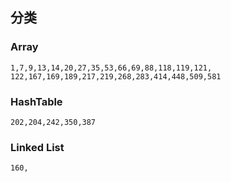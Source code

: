 ## 分类

### Array
    1,7,9,13,14,20,27,35,53,66,69,88,118,119,121,
    122,167,169,189,217,219,268,283,414,448,509,581
    
### HashTable
    202,204,242,350,387
    
### Linked List
    160,